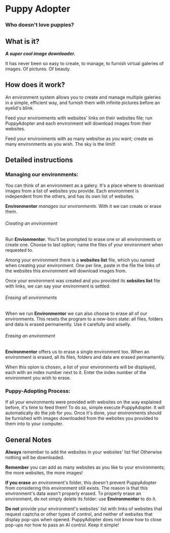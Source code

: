 
# Puppy Adopter

### Who doesn't love puppies?

##  What is it?

_**A super cool image downloader.**_

It has never been so easy to create, to manage, to furnish virtual galeries
of images. Of pictures. Of beauty.


## How does it work?

An environment system allows you to create and manage multiple galeries
in a simple, efficient way, and furnish them with infinite pictures before an
eyelid's blink.

Feed your environments with websites' links on their websites file; run
PuppyAdopter and each environment will download images from their websites.

Feed your environments with as many websitse as you want; create as
many environments as you wish. The sky is the limit!

## Detailed instructions

### Managing our environments:

You can think of an environment as a galery. It's a place where to download
images from a list of websites you provide. Each environment is independent
from the others, and has its own list of websites.

**Environmentor** _manages our environments_. With it we can create or erase
them.

###### Creating an environment

Run **Envionmentor**. You'll be prompted to erase one or all environments
or create one. Choose to last option; name the files of your environment when
requested to.

Among your environment there is a **websites list** file, which you named
when creating your environment. One per line, paste in the file the links
of the websites this environment will download images from.

Once your environment was created and you provided its **sebsites list** file
with links, we can say your environment is settled.

###### Erasing all environments

When we run **Environmentor** we can also choose to erase all of our environments.
This resets the program to a new-born state: all files, folders and data is
erased permanently. Use it carefully and wiselly.

###### Erasing an environment

**Environmentor** offers us to erase a single environment too. When an environment
is erased, all its files, folders and data are erased permamently.

When this opion is chosen, a list of your environments will be displayed, each
with an index number next to it. Enter the index number of the environment
you wish to erase.

### Puppy-Adopting Process:

If all your environments were provided with websites on the way explained before,
it's time to feed them! To do so, simple execute PuppyAdopter. It will automatically
do the job for you. Once it's done, your environments should be furnished with
images downloaded from the websites you provided to them into to your computer.

## General Notes

**Always** remember to add the websites in your websites' list file! Otherwise nothing
will be downloaded.

**Remember** you can add as many websites as you like to your environments; the
more websites, the more images!

**If you erase** an environment's folder, this doesn't prevent PuppyAdopter from
considering this environment still exists. The reason is that this environment's
data wasn't properly erased. To properly erase an environment, do not simply delete
its folder: use **Environmentor** to do it.

**Do not** provide your environment's websites' list with links of websites that
request captcha or other types of control, and neither of websites that display
pop-ups when opened. PuppyAdopter does not know how to close pop-ups nor how
to pass an AI control. Keep it simple!
